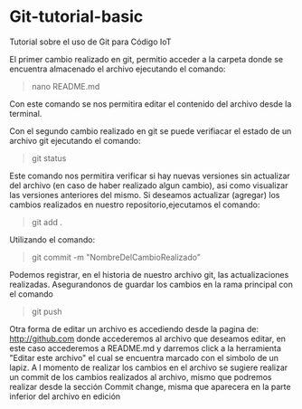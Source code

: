 # Git-tutorial-basic
Tutorial sobre el uso de Git para Código IoT

El primer cambio realizado en git, permitio acceder  a la carpeta donde se encuentra almacenado el archivo ejecutando el comando:

>nano README.md

Con este comando se nos permitira editar el contenido del archivo desde la terminal.


Con el segundo cambio realizado en git se puede verifiacar el estado de un archivo git ejecutando el comando:

>git status

Este comando nos permitira verificar si hay nuevas versiones sin actualizar del archivo (en caso de haber realizado algun cambio), asi como visualizar las 
versiones anteriores del mismo. Si deseamos actualizar (agregar) los cambios realizados en nuestro repositorio,ejecutamos el comando:

>git add <NombreDelArchivo>.<ExtensionDelArchivo>

Utilizando el comando:

>git commit -m "NombreDelCambioRealizado"

Podemos registrar, en el historia de nuestro archivo git, las actualizaciones realizadas. Asegurandonos de guardar los cambios en la rama principal con el
comando 

>git push

Otra forma de editar un archivo es accediendo desde la pagina de: http://github.com donde accederemos al archivo que deseamos editar, en este caso accederemos a README.md y darremos click a la herramienta "Editar este archivo" el cual se encuentra marcado con el simbolo de un lapiz. A l momento de realizar los cambios en el archivo se sugiere realizar un commit de los cambios realizados al archivo, mismo que podremos realizar desde la sección Commit change, misma que aparecera en la parte inferior del archivo en edición
